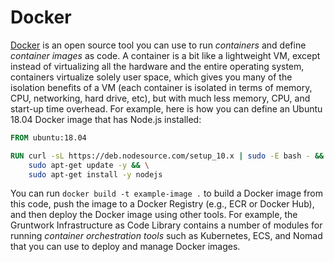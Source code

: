 # Docker

[Docker](https://www.docker.com) is an open source tool you can use to run _containers_ and define _container images_ as
code. A container is a bit like a lightweight VM, except instead of virtualizing all the hardware and the entire
operating system, containers virtualize solely user space, which gives you many of the isolation benefits of a VM
(each container is isolated in terms of memory, CPU, networking, hard drive, etc), but with much less memory, CPU, and
start-up time overhead. For example, here is how you can define an Ubuntu 18.04 Docker image that has Node.js installed:

```dockerfile title="Dockerfile"
FROM ubuntu:18.04

RUN curl -sL https://deb.nodesource.com/setup_10.x | sudo -E bash - && \
    sudo apt-get update -y && \
    sudo apt-get install -y nodejs
```

You can run `docker build -t example-image .` to build a Docker image from this code, push the image to a Docker
Registry (e.g., ECR or Docker Hub), and then deploy the Docker image using other tools. For example, the Gruntwork
Infrastructure as Code Library contains a number of modules for running _container orchestration tools_ such as Kubernetes, ECS, and
Nomad that you can use to deploy and manage Docker images.


<!-- ##DOCS-SOURCER-START
{"sourcePlugin":"Local File Copier","hash":"aac0ccc2a98a01c83a0a38d1e50253b0"}
##DOCS-SOURCER-END -->
